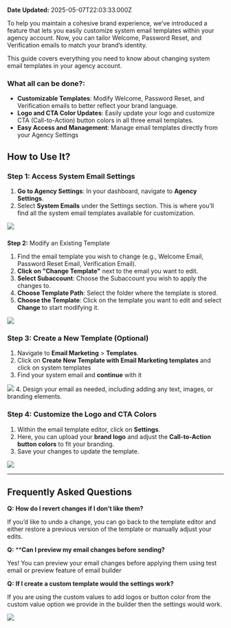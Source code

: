 **Date Updated:** 2025-05-07T22:03:33.000Z

To help you maintain a cohesive brand experience, we’ve introduced a feature that lets you easily customize system email templates within your agency account. Now, you can tailor Welcome, Password Reset, and Verification emails to match your brand’s identity.

This guide covers everything you need to know about changing system email templates in your agency account.  
  
  
### **What all can be done?:**

* **Customizable Templates**: Modify Welcome, Password Reset, and Verification emails to better reflect your brand language.
* **Logo and CTA Color Updates**: Easily update your logo and customize CTA (Call-to-Action) button colors in all three email templates.
* **Easy Access and Management**: Manage email templates directly from your Agency Settings

## **How to Use It?**

###   

### **Step 1:** Access System Email Settings

  
1. **Go to Agency Settings**: In your dashboard, navigate to **Agency Settings**.
2. Select **System Emails** under the Settings section. This is where you’ll find all the system email templates available for customization.  
    
![](https://s3.amazonaws.com/cdn.freshdesk.com/data/helpdesk/attachments/production/155040877282/original/or6WsiS6vwFHGWduGLD6nW8WWm9_zF6xog.png?1738563214)

###   
  
**Step 2:** Modify an Existing Template

1. Find the email template you wish to change (e.g., Welcome Email, Password Reset Email, Verification Email).
2. **Click on "Change Template"** next to the email you want to edit.
3. **Select Subaccount**: Choose the Subaccount you wish to apply the changes to.
4. **Choose Template Path**: Select the folder where the template is stored.
5. **Choose the Template**: Click on the template you want to edit and select **Change** to start modifying it.  
    
![](https://s3.amazonaws.com/cdn.freshdesk.com/data/helpdesk/attachments/production/155040877368/original/y2zAjg016h-LeVMx9S57nnu17CvCJ-IJgg.png?1738563300)

###   

  
### **Step 3:** Create a New Template (Optional)

  
1. Navigate to **Email Marketing** \> **Templates**.
2. Click on **Create New Template with Email Marketing templates** and click on system templates
3. Find your system email and **continue** with it  
    
![](https://s3.amazonaws.com/cdn.freshdesk.com/data/helpdesk/attachments/production/155040877350/original/9yyf0Uk4SQBu9WACcNFndcC3v_H0S_LtUA.png?1738563271)
4. Design your email as needed, including adding any text, images, or branding elements.

  
### **Step 4:** Customize the Logo and CTA Colors

  
1. Within the email template editor, click on **Settings**.
2. Here, you can upload your **brand logo** and adjust the **Call-to-Action button colors** to fit your branding.
3. Save your changes to update the template.  
    
![](https://s3.amazonaws.com/cdn.freshdesk.com/data/helpdesk/attachments/production/155040877378/original/O2BU_8rUCIrnEuclH4Qr44cx3iT5oLeXSg.png?1738563327)

---

## **Frequently Asked Questions**

  
**Q:** **How do I revert changes if I don’t like them?**

If you’d like to undo a change, you can go back to the template editor and either restore a previous version of the template or manually adjust your edits.

  
**Q:** ****Can I preview my email changes before sending?**

Yes! You can preview your email changes before applying them using test email or preview feature of email builder

  
**Q:** **If I create a custom template would the settings work?**

If you are using the custom values to add logos or button color from the custom value option we provide in the builder then the settings would work.

  
![](https://s3.amazonaws.com/cdn.freshdesk.com/data/helpdesk/attachments/production/155040877490/original/pyVOC8mRh5Wf8gUKtfDNVKHGrFA9Ns1amQ.png?1738563440)
  
  
###   